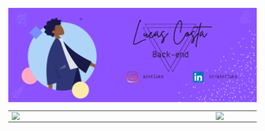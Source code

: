 ![capa github](https://github.com/aintluks/aintluks/blob/main/images/capa_github.png)  


<center>
  <table>
    <tr>
        <td><img width="400px" align="left" src="https://github-readme-stats.vercel.app/api/top-langs/?username=aintluks&hide=html&layout=compact&theme=buefy" /></td>
        <td><img width="495px" align="left" src="https://github-readme-stats.vercel.app/api?username=aintluks&theme=buefy"/></td>
    </tr>   
  </table>
</center>